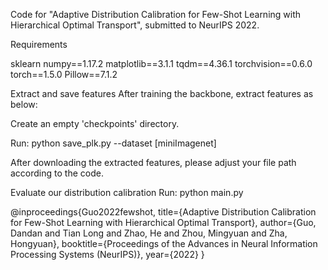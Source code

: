 
Code for  "Adaptive Distribution Calibration for Few-Shot Learning with Hierarchical Optimal Transport", submitted to NeurIPS 2022.

Requirements

sklearn
numpy==1.17.2
matplotlib==3.1.1
tqdm==4.36.1
torchvision==0.6.0
torch==1.5.0
Pillow==7.1.2


Extract and save features
After training the backbone, extract features as below:

Create an empty 'checkpoints' directory.

Run: python save_plk.py --dataset [miniImagenet] 

After downloading the extracted features, please adjust your file path according to the code.

Evaluate our distribution calibration
Run: python main.py


@inproceedings{Guo2022fewshot, title={Adaptive Distribution Calibration for Few-Shot Learning with Hierarchical Optimal Transport}, author={Guo, Dandan and Tian Long and Zhao, He and Zhou, Mingyuan and Zha, Hongyuan}, booktitle={Proceedings of the Advances in Neural Information Processing Systems (NeurIPS)}, year={2022} }
